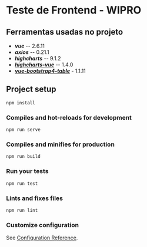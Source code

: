 # Teste de Frontend - WIPRO

## Ferramentas usadas no projeto

* **_vue_** -- 2.6.11
* **_axios_** -- 0.21.1
* **_highcharts_** -- 9.1.2 
* [**_highcharts-vue_**](https://github.com/highcharts/highcharts-vue) -- 1.4.0
* [**_vue-bootstrap4-table_**](https://github.com/rubanraj54/vue-bootstrap4-table) - 1.1.11


## Project setup
```
npm install
```

### Compiles and hot-reloads for development
```
npm run serve
```

### Compiles and minifies for production
```
npm run build
```

### Run your tests
```
npm run test
```

### Lints and fixes files
```
npm run lint
```

### Customize configuration
See [Configuration Reference](https://cli.vuejs.org/config/).

